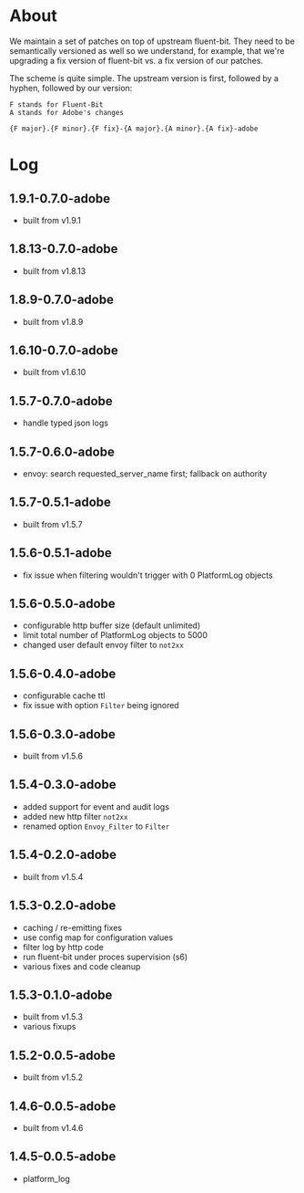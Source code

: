 # About

We maintain a set of patches on top of upstream fluent-bit. They need to be
semantically versioned as well so we understand, for example, that we're
upgrading a fix version of fluent-bit vs. a fix version of our patches.

The scheme is quite simple. The upstream version is first, followed by a hyphen,
followed by our version:

```
F stands for Fluent-Bit
A stands for Adobe's changes

{F major}.{F minor}.{F fix}-{A major}.{A minor}.{A fix}-adobe
```

# Log

## 1.9.1-0.7.0-adobe
- built from v1.9.1

## 1.8.13-0.7.0-adobe
- built from v1.8.13

## 1.8.9-0.7.0-adobe
- built from v1.8.9

## 1.6.10-0.7.0-adobe
- built from v1.6.10

## 1.5.7-0.7.0-adobe
- handle typed json logs

## 1.5.7-0.6.0-adobe
- envoy: search requested_server_name first; fallback on authority

## 1.5.7-0.5.1-adobe
- built from v1.5.7

## 1.5.6-0.5.1-adobe
- fix issue when filtering wouldn't trigger with 0 PlatformLog objects

## 1.5.6-0.5.0-adobe
- configurable http buffer size (default unlimited)
- limit total number of PlatformLog objects to 5000
- changed user default envoy filter to `not2xx`

## 1.5.6-0.4.0-adobe
- configurable cache ttl
- fix issue with option `Filter` being ignored

## 1.5.6-0.3.0-adobe
- built from v1.5.6

## 1.5.4-0.3.0-adobe
- added support for event and audit logs
- added new http filter `not2xx`
- renamed option `Envoy_Filter` to `Filter`

## 1.5.4-0.2.0-adobe
- built from v1.5.4

## 1.5.3-0.2.0-adobe
- caching / re-emitting fixes
- use config map for configuration values
- filter log by http code
- run fluent-bit under proces supervision (s6)
- various fixes and code cleanup

## 1.5.3-0.1.0-adobe
- built from v1.5.3
- various fixups

## 1.5.2-0.0.5-adobe
- built from v1.5.2

## 1.4.6-0.0.5-adobe
- built from v1.4.6

## 1.4.5-0.0.5-adobe
- platform_log
